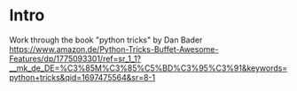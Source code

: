 # Intro
Work through the book "python tricks" by Dan Bader 
https://www.amazon.de/Python-Tricks-Buffet-Awesome-Features/dp/1775093301/ref=sr_1_1?__mk_de_DE=%C3%85M%C3%85%C5%BD%C3%95%C3%91&keywords=python+tricks&qid=1697475564&sr=8-1

